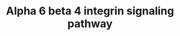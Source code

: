 ---
annotations:
- type: Pathway Ontology
  value: integrin mediated signaling pathway
authors:
- MaintBot
- Mkutmon
- Eweitz
description: ''
last-edited: 2021-05-23
organisms:
- Gallus gallus
redirect_from:
- /index.php/Pathway:WP759
- /instance/WP759
schema-jsonld:
- '@context': https://schema.org/
  '@id': https://wikipathways.github.io/pathways/WP759.html
  '@type': Dataset
  creator:
    '@type': Organization
    name: WikiPathways
  description: ''
  keywords:
  - MST1R
  - EIF4E
  - PIK3CD
  - PTK2
  - AR
  - CLCA2
  - RCJMB04_11l21
  - FRAP1
  - PLEC1
  - ERBB2
  - LAMA1
  - MET
  - SMAD2
  - ERBB2IP
  - LAMC1
  - RHOA
  - PIK3CG
  - LAMB1
  - LAMB3
  - AKT1
  - IRS1
  - MMP7
  - RAC1
  - EIF4EBP1
  - YES1
  - LAMB2
  - PIK3CA
  - NTN1
  - TP73
  - LAMC2
  - COL17A1
  - RCJMB04_5a10
  - LAMA3
  - PAK1
  - BAD
  - YWHAB
  - SFN
  - YWHAE
  - PRKCD
  - ABL1
  - LAMA5
  - GRB2
  - RTKN
  - ITGB4
  - CASP3
  - SRC
  - CLCA1
  - YWHAH
  - PIK3CB
  - DST
  - IRS2
  - SMAD3
  - VIM
  - ITGA6
  - LAMR1
  - EGFR
  - CDKN1A
  - YWHAQ
  - PIK3R3
  - LAMA2
  - PIK3R2
  - SHC1
  - DSP
  - PIK3R1
  - CD151
  - FYN
  - EIF6
  license: CC0
  name: Alpha 6 beta 4 integrin signaling pathway
seo: CreativeWork
title: Alpha 6 beta 4 integrin signaling pathway
wpid: WP759
---